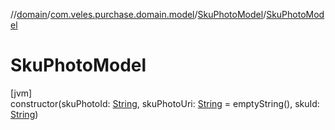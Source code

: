 //[domain](../../../index.md)/[com.veles.purchase.domain.model](../index.md)/[SkuPhotoModel](index.md)/[SkuPhotoModel](-sku-photo-model.md)

# SkuPhotoModel

[jvm]\
constructor(skuPhotoId: [String](https://kotlinlang.org/api/latest/jvm/stdlib/kotlin/-string/index.html), skuPhotoUri: [String](https://kotlinlang.org/api/latest/jvm/stdlib/kotlin/-string/index.html) = emptyString(), skuId: [String](https://kotlinlang.org/api/latest/jvm/stdlib/kotlin/-string/index.html))
